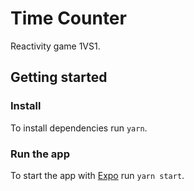 # Time Counter

Reactivity game 1VS1.

## Getting started

### Install

To install dependencies run `yarn`.

### Run the app

To start the app with [Expo](https://docs.expo.io/versions/latest/) run `yarn start`.
